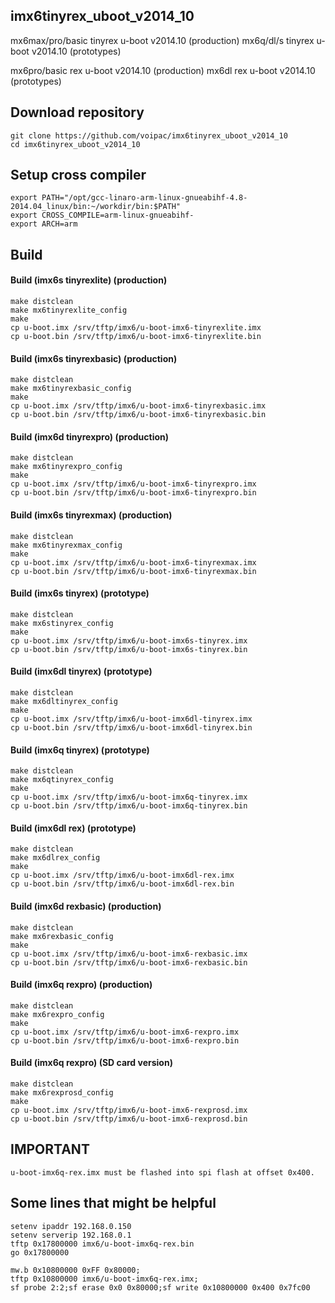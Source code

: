 ## imx6tinyrex_uboot_v2014_10
mx6max/pro/basic tinyrex u-boot v2014.10 (production)
mx6q/dl/s tinyrex u-boot v2014.10 (prototypes)

mx6pro/basic rex u-boot v2014.10 (production)
mx6dl rex u-boot v2014.10 (prototypes)

## Download repository
    git clone https://github.com/voipac/imx6tinyrex_uboot_v2014_10
    cd imx6tinyrex_uboot_v2014_10

## Setup cross compiler
    export PATH="/opt/gcc-linaro-arm-linux-gnueabihf-4.8-2014.04_linux/bin:~/workdir/bin:$PATH"
    export CROSS_COMPILE=arm-linux-gnueabihf-
    export ARCH=arm

## Build
#### Build (imx6s tinyrexlite) (production)
    make distclean
    make mx6tinyrexlite_config
    make
    cp u-boot.imx /srv/tftp/imx6/u-boot-imx6-tinyrexlite.imx
    cp u-boot.bin /srv/tftp/imx6/u-boot-imx6-tinyrexlite.bin

#### Build (imx6s tinyrexbasic) (production)
    make distclean
    make mx6tinyrexbasic_config
    make
    cp u-boot.imx /srv/tftp/imx6/u-boot-imx6-tinyrexbasic.imx
    cp u-boot.bin /srv/tftp/imx6/u-boot-imx6-tinyrexbasic.bin

#### Build (imx6d tinyrexpro) (production)
    make distclean
    make mx6tinyrexpro_config
    make
    cp u-boot.imx /srv/tftp/imx6/u-boot-imx6-tinyrexpro.imx
    cp u-boot.bin /srv/tftp/imx6/u-boot-imx6-tinyrexpro.bin

#### Build (imx6s tinyrexmax) (production)
    make distclean
    make mx6tinyrexmax_config
    make
    cp u-boot.imx /srv/tftp/imx6/u-boot-imx6-tinyrexmax.imx
    cp u-boot.bin /srv/tftp/imx6/u-boot-imx6-tinyrexmax.bin

#### Build (imx6s tinyrex) (prototype)
    make distclean
    make mx6stinyrex_config
    make
    cp u-boot.imx /srv/tftp/imx6/u-boot-imx6s-tinyrex.imx
    cp u-boot.bin /srv/tftp/imx6/u-boot-imx6s-tinyrex.bin
    
#### Build (imx6dl tinyrex) (prototype)
    make distclean
    make mx6dltinyrex_config
    make
    cp u-boot.imx /srv/tftp/imx6/u-boot-imx6dl-tinyrex.imx
    cp u-boot.bin /srv/tftp/imx6/u-boot-imx6dl-tinyrex.bin

#### Build (imx6q tinyrex) (prototype)
    make distclean
    make mx6qtinyrex_config
    make
    cp u-boot.imx /srv/tftp/imx6/u-boot-imx6q-tinyrex.imx
    cp u-boot.bin /srv/tftp/imx6/u-boot-imx6q-tinyrex.bin

#### Build (imx6dl rex) (prototype)
    make distclean
    make mx6dlrex_config
    make
    cp u-boot.imx /srv/tftp/imx6/u-boot-imx6dl-rex.imx
    cp u-boot.bin /srv/tftp/imx6/u-boot-imx6dl-rex.bin

#### Build (imx6d rexbasic) (production)
    make distclean
    make mx6rexbasic_config
    make
    cp u-boot.imx /srv/tftp/imx6/u-boot-imx6-rexbasic.imx
    cp u-boot.bin /srv/tftp/imx6/u-boot-imx6-rexbasic.bin

#### Build (imx6q rexpro) (production)
    make distclean
    make mx6rexpro_config
    make
    cp u-boot.imx /srv/tftp/imx6/u-boot-imx6-rexpro.imx
    cp u-boot.bin /srv/tftp/imx6/u-boot-imx6-rexpro.bin

#### Build (imx6q rexpro) (SD card version)
    make distclean
    make mx6rexprosd_config
    make
    cp u-boot.imx /srv/tftp/imx6/u-boot-imx6-rexprosd.imx
    cp u-boot.bin /srv/tftp/imx6/u-boot-imx6-rexprosd.bin

## IMPORTANT
    u-boot-imx6q-rex.imx must be flashed into spi flash at offset 0x400.
    
## Some lines that might be helpful
    setenv ipaddr 192.168.0.150
    setenv serverip 192.168.0.1
    tftp 0x17800000 imx6/u-boot-imx6q-rex.bin
    go 0x17800000

    mw.b 0x10800000 0xFF 0x80000;
    tftp 0x10800000 imx6/u-boot-imx6q-rex.imx;
    sf probe 2:2;sf erase 0x0 0x80000;sf write 0x10800000 0x400 0x7fc00

  
